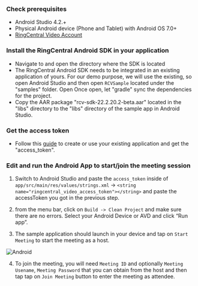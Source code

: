 ### Check prerequisites

- Android Studio 4.2.+
- Physical Android device (Phone and Tablet) with Android OS 7.0+
- [RingCentral Video Account](https://developers.ringcentral.com)

### Install the RingCentral Android SDK in your application

- Navigate to and open the directory where the SDK is located
- The RingCentral Android SDK needs to be integrated in an existing application of yours. For our demo purpose, we will use the existing, so open Android Studio and then open `RCVSample` located under the "samples" folder. Open Once open, let "gradle" sync the dependencies for the project.
- Copy the AAR package "rcv-sdk-22.2.20.2-beta.aar" located in the "libs" directory to the "libs" directory of the sample app in Android Studio. 

### Get the access token

- Follow this [guide](app-create-auth.md) to create or use your existing application and get the "access_token".

### Edit and run the Android App to start/join the meeting session

1. Switch to Android Studio and paste the `access_token` inside of `app/src/main/res/values/strings.xml` -> `<string name="ringcentral_video_access_token"></string>` and paste the accessToken you got in the previous step.

2. from the menu bar, click on `Build -> Clean Project` and make sure there are no errors. Select your Android Device or AVD and click “Run app”. 

3. The sample application should launch in your device and tap on `Start Meeting` to start the meeting as a host.

![Android](../images/android-app-screenshot.png)

4. To join the meeting, you will need `Meeting ID` and optionally `Meeting Usename`, `Meeting Password` that you can obtain from the host and then tap tap on `Join Meeting` button to enter the meeting as attendee.





